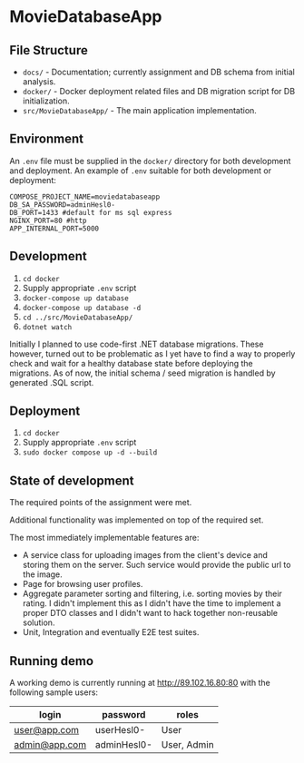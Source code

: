 # MovieDatabaseApp

## File Structure

- `docs/` - Documentation; currently assignment and DB schema from initial analysis.
- `docker/` - Docker deployment related files and DB migration script for DB initialization.
- `src/MovieDatabaseApp/` - The main application implementation.

## Environment

An `.env` file must be supplied in the `docker/` directory for both development and deployment.
An example of `.env` suitable for both development or deployment:

```
COMPOSE_PROJECT_NAME=moviedatabaseapp
DB_SA_PASSWORD=adminHesl0-
DB_PORT=1433 #default for ms sql express
NGINX_PORT=80 #http
APP_INTERNAL_PORT=5000
```

## Development

1. `cd docker`
2. Supply appropriate `.env` script
3. `docker-compose up database`
4. `docker-compose up database -d`
5. `cd ../src/MovieDatabaseApp/`
6. `dotnet watch`

Initially I planned to use code-first .NET database migrations.
These however, turned out to be problematic as I yet have to find a way to properly check and wait for
a healthy database state before deploying the migrations.
As of now, the initial schema / seed migration is handled by generated .SQL script.

## Deployment

1. `cd docker`
2. Supply appropriate `.env` script
3. `sudo docker compose up -d --build`

## State of development

The required points of the assignment were met.

Additional functionality was implemented on top of the required set.

The most immediately implementable features are:

- A service class for uploading images from the client's device and storing them on the server.
  Such service would provide the public url to the image.
- Page for browsing user profiles.
- Aggregate parameter sorting and filtering, i.e. sorting movies by their rating.
  I didn't implement this as I didn't have the time to implement a proper DTO classes and I didn't want to hack together non-reusable solution.
- Unit, Integration and eventually E2E test suites.

## Running demo

A working demo is currently running at http://89.102.16.80:80 with the following sample users:

| login         | password    | roles       |
| ------------- | ----------- | ----------- |
| user@app.com  | userHesl0-  | User        |
| admin@app.com | adminHesl0- | User, Admin |
